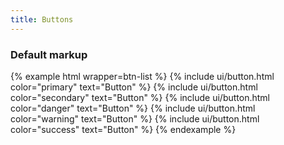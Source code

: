 ```yaml
---
title: Buttons
---
```


### Default markup

{% example html wrapper=btn-list %}
{% include ui/button.html color="primary" text="Button" %}
{% include ui/button.html color="secondary" text="Button" %}
{% include ui/button.html color="danger" text="Button" %}
{% include ui/button.html color="warning" text="Button" %}
{% include ui/button.html color="success" text="Button" %}
{% endexample %}
